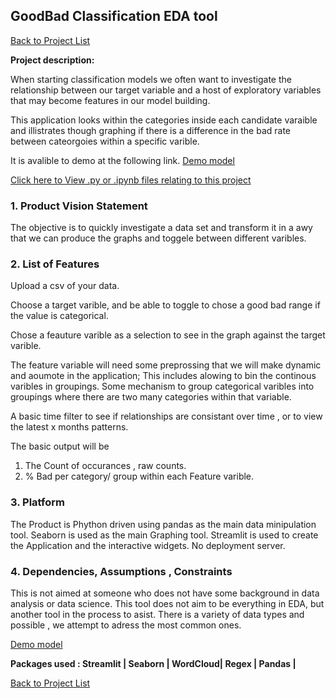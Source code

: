 
## GoodBad Classification EDA tool

[Back to Project List](http://emilevdheyde.github.io/)

**Project description:** 

When starting classification models we often want to investigate the relationship between our target variable and a host of exploratory variables that may become features in our model building. 

This application looks within the categories inside each candidate varaible and illistrates though graphing if there is a difference in the bad rate between cateorgoies within a specific varible. 

It is avalible to demo at the following link.
[Demo model](https://goodbadclassification-eda.herokuapp.com/)

[Click here to View .py or .ipynb files relating to this project](https://github.com/EmileVdHeyde/GoodBadEDA)

### 1. Product Vision Statement

The objective is to quickly investigate a data set and transform it in a awy that we can produce the graphs and toggele between different varibles. 

### 2. List of Features

Upload a csv of your data. 

Choose a target varible, and be able to toggle to chose a good bad range if the value is categorical.

Chose a feauture varible as a selection to see in the graph against the target varible. 

The feature variable will need some preprossing that we will make dynamic and aoumote in the application; 
This includes alowing to bin the continous varibles in groupings.
Some mechanism to group categorical varibles into groupings where there are two many categories within that variable. 

A basic time filter to see if relationships are consistant over time , or to view the latest x months patterns. 

The basic output will be 
1. The Count of occurances , raw counts. 
2. % Bad per category/ group within each Feature varible. 


### 3. Platform

The Product is Phython driven using pandas as the main data minipulation tool.
Seaborn is used as the main Graphing tool. 
Streamlit is used to create the Application and the interactive widgets. 
No deployment server. 

### 4. Dependencies, Assumptions , Constraints

This is not aimed at someone who does not have some background in data analysis or data science.
This tool does not aim to be everything in EDA, but another tool in the process to asist. 
There is a variety of data types and possible , we attempt to adress the most common ones. 

[Demo model](https://goodbadclassification-eda.herokuapp.com/)

**Packages used :
Streamlit | Seaborn | WordCloud| Regex | Pandas |**

[Back to Project List](http://emilevdheyde.github.io/)
